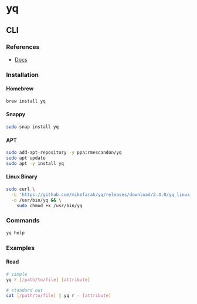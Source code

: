 # yq

## CLI

### References

- [Docs](http://mikefarah.github.io/yq/)

### Installation

#### Homebrew

```sh
brew install yq
```

#### Snappy

```sh
sudo snap install yq
```

#### APT

```sh
sudo add-apt-repository -y ppa:rmescandon/yq
sudo apt update
sudo apt -y install yq
```

#### Linux Binary

```sh
sudo curl \
  -L 'https://github.com/mikefarah/yq/releases/download/2.4.0/yq_linux_amd64' \
  -o /usr/bin/yq && \
    sudo chmod +x /usr/bin/yq
```

### Commands

```sh
yq help
```

### Examples

#### Read

```sh
# simple
yq r [/path/to/file] [attribute]

# standard out
cat [/path/to/file] | yq r - [attribute]
```
